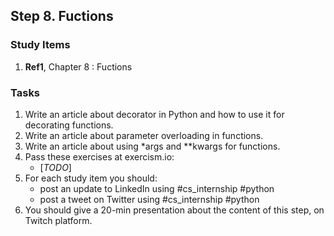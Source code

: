 ## Step 8. Fuctions

### Study Items
  1. **Ref1**, Chapter 8 : Fuctions

### Tasks

 1. Write an article about decorator in Python and how to use it for decorating functions.
 2. Write an article about parameter overloading in functions.
 3. Write an article about using *args and **kwargs for functions.
 4. Pass these exercises at exercism.io:
    - [*TODO*]
 5. For each study item you should:  
     - post an update to LinkedIn using #cs_internship #python  
     - post a tweet on Twitter using #cs_internship #python
 6. You should give a 20-min presentation about the content of this step, on Twitch platform.
